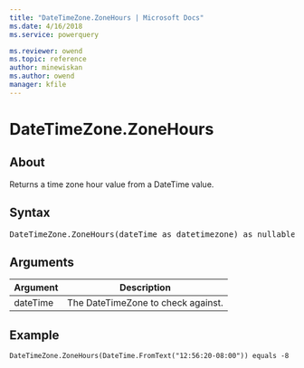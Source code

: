 ```yaml
---
title: "DateTimeZone.ZoneHours | Microsoft Docs"
ms.date: 4/16/2018
ms.service: powerquery

ms.reviewer: owend
ms.topic: reference
author: minewiskan
ms.author: owend
manager: kfile
---
```

# DateTimeZone.ZoneHours

  
## About  
Returns a time zone hour value from a DateTime value.  
  
## Syntax

<pre>
DateTimeZone.ZoneHours(dateTime as datetimezone) as nullable number  
</pre>
  
## Arguments  
  
|Argument|Description|  
|------------|---------------|  
|dateTime|The DateTimeZone to check against.|  
  
## Example  
  
```powerquery-m
DateTimeZone.ZoneHours(DateTime.FromText("12:56:20-08:00")) equals -8  
```  
